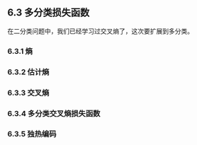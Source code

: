 
## 6.3 多分类损失函数

在二分类问题中，我们已经学习过交叉熵了，这次要扩展到多分类。

### 6.3.1 熵

### 6.3.2 估计熵

### 6.3.3 交叉熵

### 6.3.4 多分类交叉熵损失函数

### 6.3.5 独热编码
